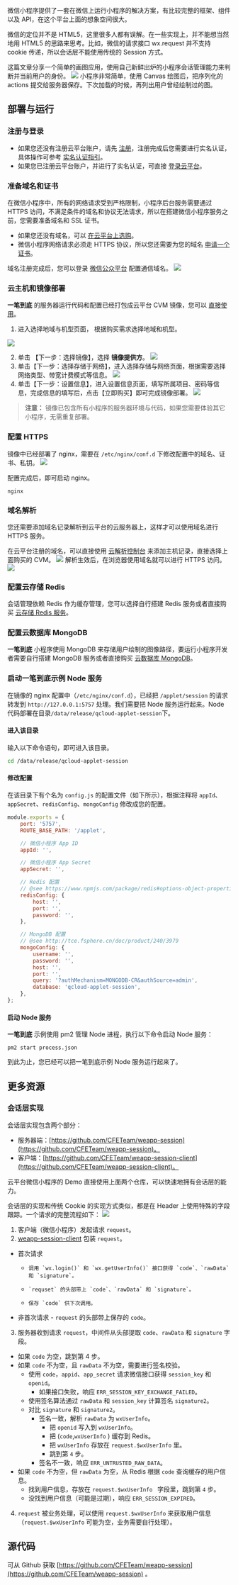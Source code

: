 微信小程序提供了一套在微信上运行小程序的解决方案，有比较完整的框架、组件以及 API，在这个平台上面的想象空间很大。

微信的定位并不是 HTML5，这里很多人都有误解。在一些实现上，并不能想当然地用 HTML5 的思路来思考。比如，微信的请求接口 wx.request 并不支持 cookie 传递，所以会话层不能使用传统的 Session 方式。

这篇文章分享一个简单的画图应用，使用自己新鲜出炉的小程序会话管理能力来判断并当前用户的身份。
![](http://imgcache.tce.fsphere.cn/image/mc.qcloudimg.com/static/img/069e82c771b9d36c83cb41930d178283/image.png)
小程序非常简单，使用 Canvas 绘图后，把序列化的 actions 提交给服务器保存。下次加载的时候，再列出用户曾经绘制过的图。
## 部署与运行
### 注册与登录
-  如果您还没有注册云平台账户，请先 [注册](http://tce.fsphere.cn/register?s_url=https%3A%2F%2Ftce.fsphere.c%2F%3FfromSource%3Dgwzcw.184926.184926.184926%26gclid%3DEAIaIQobChMIoaGVwcT21gIVFSNoCh3VxAi-EAAYASAAEgId7PD_BwE)，注册完成后您需要进行实名认证，具体操作可参考 [实名认证指引](http://tce.fsphere.cn/document/product/378/3629)。
-  如果您已注册云平台账户，并进行了实名认证，可直接 [登录云平台](http://tce.fsphere.cn/login?s_url=https%3A%2F%2Ftce.fsphere.c%2F%3FfromSource%3Dgwzcw.184926.184926.184926%26gclid%3DEAIaIQobChMIoaGVwcT21gIVFSNoCh3VxAi-EAAYASAAEgId7PD_BwE)。

### 准备域名和证书
在微信小程序中，所有的网络请求受到严格限制，小程序后台服务需要通过 HTTPS 访问，不满足条件的域名和协议无法请求，所以在搭建微信小程序服务之前，您需要准备域名和 SSL 证书。
- 如果您还没有域名，可以 [在云平台上选购](https://dnspod.tce.fsphere.cn/?fromSource=lab)。
- 微信小程序网络请求必须走 HTTPS 协议，所以您还需要为您的域名 [申请一个证书](http://console.tce.fsphere.cn/ssl?utm_source=jiaocheng&utm_medium=ssl2&utm_campaign=qcloud)。

域名注册完成后，您可以登录 [微信公众平台](https://mp.weixin.qq.com/) 配置通信域名。
![](http://imgcache.tce.fsphere.cn/image/mc.qcloudimg.com/static/img/8be69d06928a2b9888c60e6b2cf20ac3/image.png)

### 云主机和镜像部署
**一笔到底** 的服务器运行代码和配置已经打包成云平台 CVM 镜像，您可以 [直接使用](https://buy.tce.fsphere.cn/cvm?marketImgId=371&utm_source=jiaocheng&utm_medium=cvm2&utm_campaign=qcloud)。
1. 进入选择地域与机型页面， 根据购买需求选择地域和机型。

 ![](http://imgcache.tce.fsphere.cn/image/mc.qcloudimg.com/static/img/26a37af440555462a0e7e912ace868ff/image.png)
 
2. 单击 【下一步：选择镜像】，选择 **镜像提供方**。
![](http://imgcache.tce.fsphere.cn/image/mc.qcloudimg.com/static/img/99abf95520936341c20f2b7e8bbf2c7a/image.png)
3. 单击【下一步：选择存储于网络】，进入选择存储与网络页面，根据需要选择网络类型、带宽计费模式等信息。
![](http://imgcache.tce.fsphere.cn/image/mc.qcloudimg.com/static/img/d77c30abfe8ce87569535496dfb34994/image.png)
4. 单击【下一步：设置信息】，进入设置信息页面，填写所属项目、密码等信息，完成信息的填写后，点击【立即购买】即可完成镜像部署。
![](http://imgcache.tce.fsphere.cn/image/mc.qcloudimg.com/static/img/29204cf71681cbe5d65d66f043bcc3c4/image.png)




> **注意：**
> 镜像已包含所有小程序的服务器环境与代码，如果您需要体验其它小程序，无需重复部署。

### 配置 HTTPS
镜像中已经部署了 nginx，需要在 `/etc/nginx/conf.d`  下修改配置中的域名、证书、私钥。
![](http://imgcache.tce.fsphere.cn/image/mc.qcloudimg.com/static/img/afdf12da547a4c29588184778955448d/image.png)

配置完成后，即可启动 nginx。

```
nginx
```
### 域名解析
您还需要添加域名记录解析到云平台的云服务器上，这样才可以使用域名进行 HTTPS 服务。

在云平台注册的域名，可以直接使用 [云解析控制台](http://console.tce.fsphere.cn/cns/domains?utm_source=jiaocheng&utm_medium=cns&utm_campaign=qcloud) 来添加主机记录，直接选择上面购买的 CVM。
![](http://imgcache.tce.fsphere.cn/image/mc.qcloudimg.com/static/img/27c84b21a0600f2d1c4c3ec1efb0f927/image.png)
解析生效后，在浏览器使用域名就可以进行 HTTPS 访问。
![](http://imgcache.tce.fsphere.cn/image/mc.qcloudimg.com/static/img/c6127cb39de915ac3692762ee8fb45c0/image.png)
### 配置云存储 Redis
会话管理依赖 Redis 作为缓存管理，您可以选择自行搭建 Redis 服务或者直接购买 
[云存储 Redis 服务](https://buy.tce.fsphere.cn/buy/redis?utm_source=jiaocheng&utm_medium=redis&utm_campaign=qcloud)。
### 配置云数据库 MongoDB
**一笔到底** 小程序使用 MongoDB 来存储用户绘制的图像路径，要运行小程序开发者需要自行搭建 MongoDB 服务或者直接购买 [云数据库 MongoDB](https://buy.tce.fsphere.cn/mongodb?utm_source=jiaocheng&utm_medium=mongo&utm_campaign=qcloud)。
### 启动一笔到底示例 Node 服务
在镜像的 nginx 配置中（`/etc/nginx/conf.d`），已经把 `/applet/session` 的请求转发到  `http://127.0.0.1:5757` 处理。我们需要把 Node 服务运行起来。Node 代码部署在目录`/data/release/qcloud-applet-session`下。
#### 进入该目录
输入以下命令语句，即可进入该目录。
```sh
cd /data/release/qcloud-applet-session
```

#### 修改配置
在该目录下有个名为 `config.js` 的配置文件（如下所示），根据注释将 `appId`、`appSecret`、`redisConfig`、`mongoConfig` 修改成您的配置。

```js
module.exports = {
    port: '5757',
    ROUTE_BASE_PATH: '/applet',

    // 微信小程序 App ID
    appId: '',

    // 微信小程序 App Secret
    appSecret: '',

    // Redis 配置
    // @see https://www.npmjs.com/package/redis#options-object-properties
    redisConfig: {
        host: '',
        port: '',
        password: '',
    },

    // MongoDB 配置
    // @see http://tce.fsphere.cn/doc/product/240/3979
    mongoConfig: {
        username: '',
        password: '',
        host: '',
        port: '',
        query: '?authMechanism=MONGODB-CR&authSource=admin',
        database: 'qcloud-applet-session',
    },
};
```
#### 启动 Node 服务
**一笔到底** 示例使用 pm2 管理 Node 进程，执行以下命令启动 Node 服务：

```
pm2 start process.json
```

到此为止，您已经可以把一笔到底示例 Node 服务运行起来了。
## 更多资源
### 会话层实现
会话层实现包含两个部分：
- 服务器端：[https://github.com/CFETeam/weapp-session](https://github.com/CFETeam/weapp-session)。
- 客户端：[https://github.com/CFETeam/weapp-session-client](https://github.com/CFETeam/weapp-session-client)。

云平台微信小程序的 Demo 直接使用上面两个仓库，可以快速地拥有会话层的能力。

会话层的实现和传统 Cookie 的实现方式类似，都是在 Header 上使用特殊的字段跟踪。一个请求的完整流程如下：
![](http://imgcache.tce.fsphere.cn/image/mc.qcloudimg.com/static/img/0b2ee92790116ee28717cff568ba915e/image.png)
1. 客户端（微信小程序）发起请求 `request`。
2. [weapp-session-client](https://github.com/CFETeam/weapp-session-client) 包装 `request`。
 - 	首次请求
      - 	调用 `wx.login()` 和 `wx.getUserInfo()` 接口获得 `code`、`rawData` 和 `signature`。
      - 	`requset` 的头部带上 `code`、`rawData` 和 `signature`。
      - 	保存 `code` 供下次调用。
 -    非首次请求
     -    `request` 的头部带上保存的 `code`。
3.  服务器收到请求 `request`，中间件从头部提取 `code`、`rawData` 和 `signature` 字段。
  - 如果 `code` 为空，跳到第 4 步。
  - 如果 `code` 不为空，且 `rawData` 不为空，需要进行签名校验。
     - 使用 `code`，`appid`、`app_secret` 请求微信接口获得 `session_key` 和 `openid`。
         - 如果接口失败，响应 `ERR_SESSION_KEY_EXCHANGE_FAILED`。
     - 使用签名算法通过 `rawData` 和 `session_key` 计算签名 `signature2`。
     - 对比 `signature` 和 `signature2`。
         - 签名一致，解析 `rawData` 为 `wxUserInfo`。
             - 把 `openid` 写入到 `wxUserInfo`。
             - 把 (`code`,`wxUserInfo` ) 缓存到 Redis。
             - 把 `wxUserInfo` 存放在 `request.$wxUserInfo` 里。
             - 跳到第 `4` 步。
         - 签名不一致，响应 `ERR_UNTRUSTED_RAW_DATA`。
  - 如果 `code` 不为空，但 `rawData` 为空，从 Redis 根据 `code` 查询缓存的用户信息。
     - 找到用户信息，存放在 `request.$wxUserInfo ` 字段里，跳到第 `4` 步。
     - 没找到用户信息（可能是过期），响应 `ERR_SESSION_EXPIRED`。
4. `request` 被业务处理，可以使用 `request.$wxUserInfo` 来获取用户信息（`request.$wxUserInfo` 可能为空，业务需要自行处理）。

## 源代码
可从 Github 获取 [https://github.com/CFETeam/weapp-session](https://github.com/CFETeam/weapp-session) 。                                                                            
